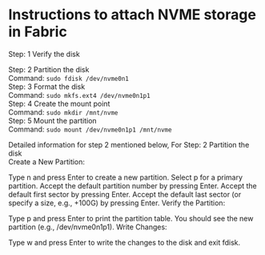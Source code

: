 # Instructions to attach NVME storage in Fabric
Step: 1 Verify the disk

Step: 2 Partition the disk  
Command: `sudo fdisk /dev/nvme0n1`  
Step: 3 Format the disk  
Command: `sudo mkfs.ext4 /dev/nvme0n1p1`    
Step: 4 Create the mount point  
Command: `sudo mkdir /mnt/nvme`  
Step: 5 Mount the partition  
Command: `sudo mount /dev/nvme0n1p1 /mnt/nvme`  

Detailed information for step 2 mentioned below,
For Step: 2 Partition the disk  
Create a New Partition:

Type n and press Enter to create a new partition.
Select p for a primary partition.
Accept the default partition number by pressing Enter.
Accept the default first sector by pressing Enter.
Accept the default last sector (or specify a size, e.g., +100G) by pressing Enter.
Verify the Partition:

Type p and press Enter to print the partition table. You should see the new partition (e.g., /dev/nvme0n1p1).
Write Changes:

Type w and press Enter to write the changes to the disk and exit fdisk.
